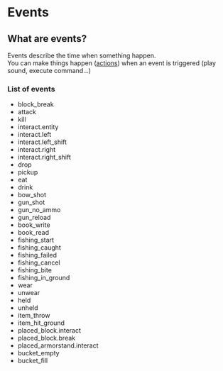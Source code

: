 # Events

## What are events?

Events describe the time when something happen.  
You can make things happen \([actions](actions.md)\) when an event is triggered \(play sound, execute command...\)

### List of events

* block\_break
* attack
* kill
* interact.entity
* interact.left
* interact.left\_shift
* interact.right
* interact.right\_shift
* drop
* pickup
* eat
* drink
* bow\_shot
* gun\_shot
* gun\_no\_ammo
* gun\_reload
* book\_write
* book\_read
* fishing\_start
* fishing\_caught
* fishing\_failed
* fishing\_cancel
* fishing\_bite
* fishing\_in\_ground
* wear
* unwear
* held
* unheld
* item\_throw
* item\_hit\_ground
* placed\_block.interact
* placed\_block.break
* placed\_armorstand.interact
* bucket\_empty
* bucket\_fill

